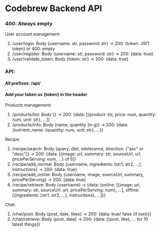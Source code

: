 # Codebrew Backend API
### 400: Always empty
User account management:
1. /user/login: Body {username: str, password: str} -> 200: {token: JWT token} or 400: empty
2. /user/register: Body {username: str, password: str} -> 200: {data: true}
3. /user/validate_token: Body {token: str} -> 200: {data: true}

### API:
#### All prefixes: /api/ 
#### Add your token as {token} in the header
Products management:
1. /products/list: Body {} -> 200: {data: [{product: str, price: num, quantity: num, unit: str}, ...]}
2. /products/info: Body {name, quantity (in g)} -> 200: {data: {nutrient_name: {quantity: num, unit: str}, ...}}

Recipe:
1. /recipe/search: Body {query, diet, intolerance, direction: ("asc" or "desc")} -> 200: {data: [{image: url, summary: str, sourceUrl: url, pricePerServing: num, ...} of 5]}
2. /recipe/add_normal: Body {username, ingredients: [str1, str2, ...], instructions} -> 200: {data: true}
3. /recipe/add_online: Body {username, image, sourceUrl, summary, pricePerServing} -> 200: {data: true}
4. /recipe/retrieve: Body {username} -> {data: {online: [{image: url, summary: str, sourceUrl: url, pricePerServing: num}, ...], offline: [{ingredients: [str1, str2, ...], instructions}, ...]}}

Chat:
1. /chat/post: Body {post, date, likes} -> 200: {data: true/ false (if toxic)}
2. /chat/retrieve: Body {post, date} -> 200: {data: [{post, like}, ... for 10 latest things]}